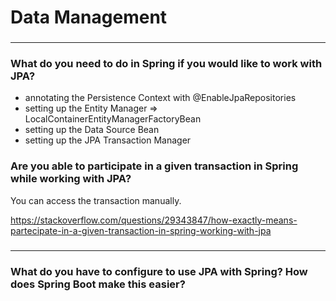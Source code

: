 # Data Management #

###  ###

###  ###

###  ###

###  ###

###  ###

###  ###

###  ###

###  ###

###  ###

###  ###

###  ###

###  ###

###  ###

###  ###

###  ###

###  ###

###  ###

###  ###

-------

### What do you need to do in Spring if you would like to work with JPA? ###

- annotating the Persistence Context with @EnableJpaRepositories
- setting up the Entity Manager => LocalContainerEntityManagerFactoryBean
- setting up the Data Source Bean
- setting up the JPA Transaction Manager

### Are you able to participate in a given transaction in Spring while working with JPA? ###

You can access the transaction manually.

https://stackoverflow.com/questions/29343847/how-exactly-means-partecipate-in-a-given-transaction-in-spring-working-with-jpa

###  ###

###  ###

-------

### What do you have to configure to use JPA with Spring? How does Spring Boot make this easier? ###

